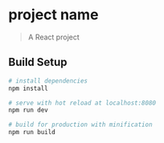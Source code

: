 # project name

> A React project

## Build Setup

``` bash
# install dependencies
npm install

# serve with hot reload at localhost:8080
npm run dev

# build for production with minification
npm run build

```
